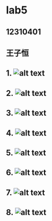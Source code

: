# lab5
## 12310401
## 王子恒

## 1. ![alt text](record5/image.png)
## 2. ![alt text](record5/image-1.png)
## 3. ![alt text](record5/image-2.png)
## 4. ![alt text](record5/image-3.png)
## 5. ![alt text](record5/image-4.png)
## 6. ![alt text](record5/image-6.png)
## 7. ![alt text](record5/image-7.png)
## 8. ![alt text](record5/image-9.png)